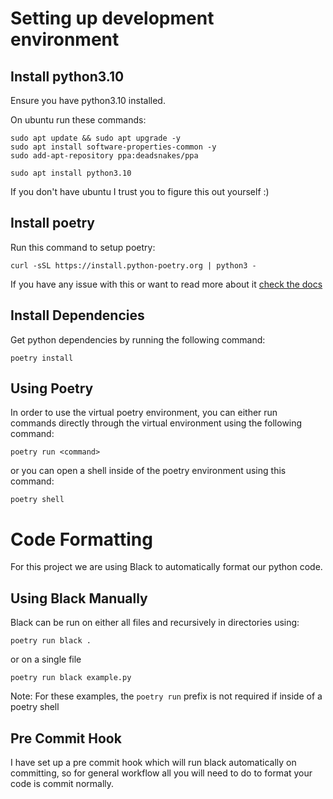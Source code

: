 # Setting up development environment

## Install python3.10

Ensure you have python3.10 installed.

On ubuntu run these commands:

```
sudo apt update && sudo apt upgrade -y
sudo apt install software-properties-common -y
sudo add-apt-repository ppa:deadsnakes/ppa

sudo apt install python3.10
```

If you don't have ubuntu I trust you to figure this out yourself :)

## Install poetry

Run this command to setup poetry:

```
curl -sSL https://install.python-poetry.org | python3 -
```

If you have any issue with this or want to read more about it [check the docs](https://python-poetry.org/docs/)

## Install Dependencies

Get python dependencies by running the following command:

```
poetry install
```

## Using Poetry

In order to use the virtual poetry environment, you can either run commands directly through the virtual environment using the following command:

```
poetry run <command>
```

or you can open a shell inside of the poetry environment using this command:

```
poetry shell
```

# Code Formatting

For this project we are using Black to automatically format our python code.

## Using Black Manually

Black can be run on either all files and recursively in directories using:

```
poetry run black .
```

or on a single file

```
poetry run black example.py
```

Note: For these examples, the `poetry run` prefix is not required if inside of a poetry shell

## Pre Commit Hook

I have set up a pre commit hook which will run black automatically on committing, so for general workflow all you will need to do to format your code is commit normally.
